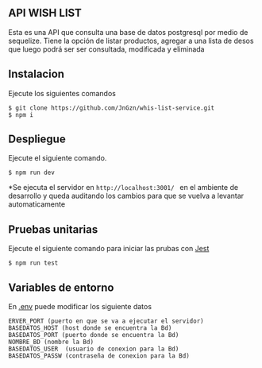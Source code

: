 ## API WISH LIST
Esta es una API que consulta una base de datos postgresql por medio de sequelize. Tiene la opción de listar productos, agregar a una lista de desos que luego podrá ser ser consultada, modificada y eliminada

## Instalacion
Ejecute los siguientes comandos 

```
$ git clone https://github.com/JnGzn/whis-list-service.git
$ npm i
```

## Despliegue
Ejecute el siguiente comando. 
```
$ npm run dev
```

*Se ejecuta el servidor en ```http://localhost:3001/ ``` en el ambiente de desarrollo y queda auditando los cambios para que se vuelva a levantar automaticamente

## Pruebas unitarias

Ejecute el siguiente comando para iniciar las prubas con [Jest](https://jestjs.io/)
```
$ npm run test
```

## Variables de entorno
En [.env](.env) puede modificar los siguiente datos
```
ERVER_PORT (puerto en que se va a ejecutar el servidor)
BASEDATOS_HOST (host donde se encuentra la Bd)
BASEDATOS_PORT (puerto donde se encuentra la Bd)
NOMBRE_BD (nombre la Bd)
BASEDATOS_USER  (usuario de conexion para la Bd)
BASEDATOS_PASSW (contraseña de conexion para la Bd)
```


